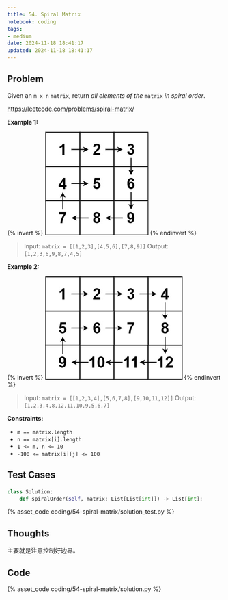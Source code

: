 ```yaml
---
title: 54. Spiral Matrix
notebook: coding
tags:
- medium
date: 2024-11-18 18:41:17
updated: 2024-11-18 18:41:17
---
```

## Problem

Given an `m x n` `matrix`, return _all elements of the_ `matrix` _in spiral order_.

<https://leetcode.com/problems/spiral-matrix/>

**Example 1:**

{% invert %}
![case1](54-spiral-matrix/case1.png)
{% endinvert %}

> Input: `matrix = [[1,2,3],[4,5,6],[7,8,9]]`
> Output: `[1,2,3,6,9,8,7,4,5]`

**Example 2:**

{% invert %}
![case2](54-spiral-matrix/case2.png)
{% endinvert %}

> Input: `matrix = [[1,2,3,4],[5,6,7,8],[9,10,11,12]]`
> Output: `[1,2,3,4,8,12,11,10,9,5,6,7]`

**Constraints:**

- `m == matrix.length`
- `n == matrix[i].length`
- `1 <= m, n <= 10`
- `-100 <= matrix[i][j] <= 100`

## Test Cases

``` python
class Solution:
    def spiralOrder(self, matrix: List[List[int]]) -> List[int]:
```

{% asset_code coding/54-spiral-matrix/solution_test.py %}

## Thoughts

主要就是注意控制好边界。

## Code

{% asset_code coding/54-spiral-matrix/solution.py %}
